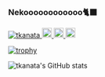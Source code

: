 ### Nekoooooooooooo🐈‍⬛

<p align="left">
  <a href="https://github.com/tkanata/tkanata/">
    <img src="https://komarev.com/ghpvc/?username=tkanata" alt="tkanata" />
  </a>
<!--   <a href="http://twitter.com/tkanata">
    <img height="20" src="https://img.shields.io/twitter/follow/tkanata?label=Twitter&logo=twitter&style=flat" />
  </a> -->
  <a href="https://github.com/tkanata">
    <img height="20" src="https://img.shields.io/github/followers/tkanata?label=follow&logo=github&style=flat" />
  </a>
<!--   <a href="https://www.reddit.com/user/tkanata">
    <img height="20" src="https://img.shields.io/reddit/user-karma/combined/tkanata?label=Reddit&logo=reddit&style=flat" />
  </a> -->
<!--   <a href="https://stackoverflow.com/users/5720201/tkanata">
    <img height="20" src="https://img.shields.io/stackexchange/stackoverflow/r/5720201?label=StackOverflow&logo=stack-overflow&style=flat" />
  </a> -->
  <a href="http://qiita.com/tnktnk">
    <img height="20" src="https://qiita-badge.apiapi.app/s/tnktnk/posts.svg" />
  </a>
  <//qiita.com/tnktnk">
    <img height="20" src="https://qiita-badge.apiapi.app/s/tnktnk/contributions.svg" />
  </a>
</p>

[![trophy](https://github-profile-trophy.vercel.app/?username=tkanata&theme=onedark)](https://github.com/tkanata/github-profile-trophy)

![tkanata's GitHub stats](https://github-readme-stats.vercel.app/api?username=tkanata&show_icons=true&theme=radical&count_private=true)

<!--
**tkanata/tkanata** is a ✨ _special_ ✨ repository because its `README.md` (this file) appears on your GitHub profile.

Here are some ideas to get you started:

- 🔭 I’m currently working on ...
- 🌱 I’m currently learning ...
- 👯 I’m looking to collaborate on ...
- 🤔 I’m looking for help with ...
- 💬 Ask me about ...
- 📫 How to reach me: ...
- 😄 Pronouns: ...
- ⚡ Fun fact: ...
-->
